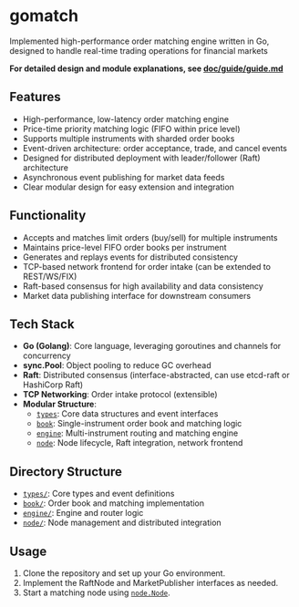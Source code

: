 # gomatch
Implemented high-performance order matching engine written in Go, designed to handle real-time trading operations for financial markets

**For detailed design and module explanations, see [doc/guide/guide.md](doc/guide/guide.md)**
## Features

- High-performance, low-latency order matching engine
- Price-time priority matching logic (FIFO within price level)
- Supports multiple instruments with sharded order books
- Event-driven architecture: order acceptance, trade, and cancel events
- Designed for distributed deployment with leader/follower (Raft) architecture
- Asynchronous event publishing for market data feeds
- Clear modular design for easy extension and integration

## Functionality

- Accepts and matches limit orders (buy/sell) for multiple instruments
- Maintains price-level FIFO order books per instrument
- Generates and replays events for distributed consistency
- TCP-based network frontend for order intake (can be extended to REST/WS/FIX)
- Raft-based consensus for high availability and data consistency
- Market data publishing interface for downstream consumers

## Tech Stack

- **Go (Golang)**: Core language, leveraging goroutines and channels for concurrency
- **sync.Pool**: Object pooling to reduce GC overhead
- **Raft**: Distributed consensus (interface-abstracted, can use etcd-raft or HashiCorp Raft)
- **TCP Networking**: Order intake protocol (extensible)
- **Modular Structure**:
  - [`types`](types/model.go): Core data structures and event interfaces
  - [`book`](book/book.go): Single-instrument order book and matching logic
  - [`engine`](engine/engine.go): Multi-instrument routing and matching engine
  - [`node`](node/node.go): Node lifecycle, Raft integration, network frontend

## Directory Structure

- [`types/`](types/model.go): Core types and event definitions
- [`book/`](book/book.go): Order book and matching implementation
- [`engine/`](engine/engine.go): Engine and router logic
- [`node/`](node/node.go): Node management and distributed integration

## Usage

1. Clone the repository and set up your Go environment.
2. Implement the RaftNode and MarketPublisher interfaces as needed.
3. Start a matching node using [`node.Node`](node/node.go).



